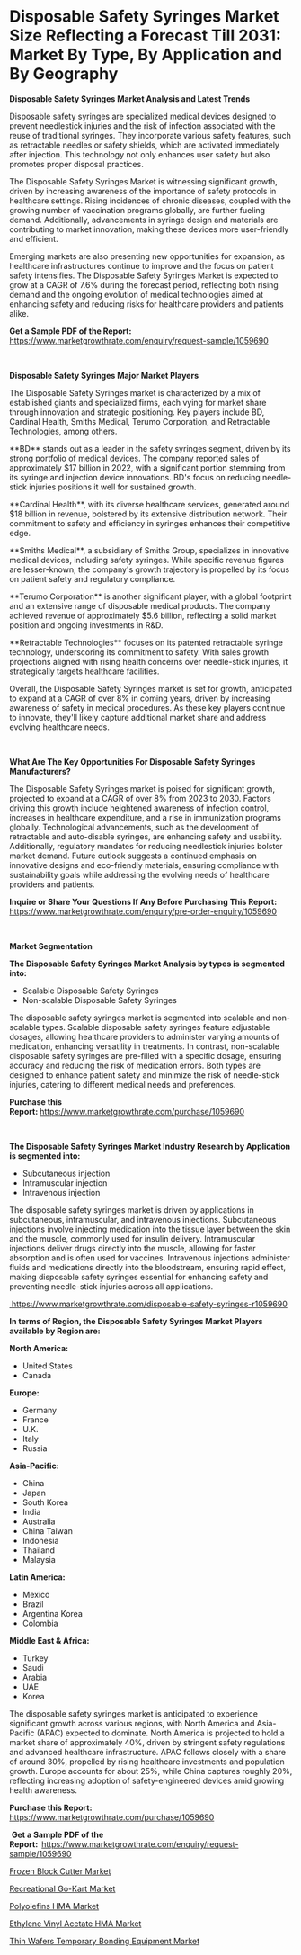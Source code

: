 <p><h1>Disposable Safety Syringes Market Size Reflecting a Forecast Till 2031: Market By Type, By Application and By Geography</h1></p><p><strong>Disposable Safety Syringes Market Analysis and Latest Trends</strong></p>
<p><p>Disposable safety syringes are specialized medical devices designed to prevent needlestick injuries and the risk of infection associated with the reuse of traditional syringes. They incorporate various safety features, such as retractable needles or safety shields, which are activated immediately after injection. This technology not only enhances user safety but also promotes proper disposal practices.</p><p>The Disposable Safety Syringes Market is witnessing significant growth, driven by increasing awareness of the importance of safety protocols in healthcare settings. Rising incidences of chronic diseases, coupled with the growing number of vaccination programs globally, are further fueling demand. Additionally, advancements in syringe design and materials are contributing to market innovation, making these devices more user-friendly and efficient.</p><p>Emerging markets are also presenting new opportunities for expansion, as healthcare infrastructures continue to improve and the focus on patient safety intensifies. The Disposable Safety Syringes Market is expected to grow at a CAGR of 7.6% during the forecast period, reflecting both rising demand and the ongoing evolution of medical technologies aimed at enhancing safety and reducing risks for healthcare providers and patients alike.</p></p>
<p><strong>Get a Sample PDF of the Report:&nbsp;</strong> <a href="https://www.marketgrowthrate.com/enquiry/request-sample/1059690">https://www.marketgrowthrate.com/enquiry/request-sample/1059690</a></p>
<p>&nbsp;</p>
<p><strong>Disposable Safety Syringes Major Market Players</strong></p>
<p><p>The Disposable Safety Syringes market is characterized by a mix of established giants and specialized firms, each vying for market share through innovation and strategic positioning. Key players include BD, Cardinal Health, Smiths Medical, Terumo Corporation, and Retractable Technologies, among others.</p><p>**BD** stands out as a leader in the safety syringes segment, driven by its strong portfolio of medical devices. The company reported sales of approximately $17 billion in 2022, with a significant portion stemming from its syringe and injection device innovations. BD's focus on reducing needle-stick injuries positions it well for sustained growth.</p><p>**Cardinal Health**, with its diverse healthcare services, generated around $18 billion in revenue, bolstered by its extensive distribution network. Their commitment to safety and efficiency in syringes enhances their competitive edge.</p><p>**Smiths Medical**, a subsidiary of Smiths Group, specializes in innovative medical devices, including safety syringes. While specific revenue figures are lesser-known, the company's growth trajectory is propelled by its focus on patient safety and regulatory compliance.</p><p>**Terumo Corporation** is another significant player, with a global footprint and an extensive range of disposable medical products. The company achieved revenue of approximately $5.6 billion, reflecting a solid market position and ongoing investments in R&D.</p><p>**Retractable Technologies** focuses on its patented retractable syringe technology, underscoring its commitment to safety. With sales growth projections aligned with rising health concerns over needle-stick injuries, it strategically targets healthcare facilities.</p><p>Overall, the Disposable Safety Syringes market is set for growth, anticipated to expand at a CAGR of over 8% in coming years, driven by increasing awareness of safety in medical procedures. As these key players continue to innovate, they'll likely capture additional market share and address evolving healthcare needs.</p></p>
<p>&nbsp;</p>
<p><strong>What Are The Key Opportunities For Disposable Safety Syringes Manufacturers?</strong></p>
<p><p>The Disposable Safety Syringes market is poised for significant growth, projected to expand at a CAGR of over 8% from 2023 to 2030. Factors driving this growth include heightened awareness of infection control, increases in healthcare expenditure, and a rise in immunization programs globally. Technological advancements, such as the development of retractable and auto-disable syringes, are enhancing safety and usability. Additionally, regulatory mandates for reducing needlestick injuries bolster market demand. Future outlook suggests a continued emphasis on innovative designs and eco-friendly materials, ensuring compliance with sustainability goals while addressing the evolving needs of healthcare providers and patients.</p></p>
<p><strong>Inquire or Share Your Questions If Any Before Purchasing This Report:</strong> <a href="https://www.marketgrowthrate.com/enquiry/pre-order-enquiry/1059690">https://www.marketgrowthrate.com/enquiry/pre-order-enquiry/1059690</a></p>
<p>&nbsp;</p>
<p><strong>Market Segmentation</strong></p>
<p><strong>The Disposable Safety Syringes Market Analysis by types is segmented into:</strong></p>
<p><ul><li>Scalable Disposable Safety Syringes</li><li>Non-scalable Disposable Safety Syringes</li></ul></p>
<p><p>The disposable safety syringes market is segmented into scalable and non-scalable types. Scalable disposable safety syringes feature adjustable dosages, allowing healthcare providers to administer varying amounts of medication, enhancing versatility in treatments. In contrast, non-scalable disposable safety syringes are pre-filled with a specific dosage, ensuring accuracy and reducing the risk of medication errors. Both types are designed to enhance patient safety and minimize the risk of needle-stick injuries, catering to different medical needs and preferences.</p></p>
<p><strong>Purchase this Report:&nbsp;</strong><a href="https://www.marketgrowthrate.com/purchase/1059690">https://www.marketgrowthrate.com/purchase/1059690</a></p>
<p>&nbsp;</p>
<p><strong>The Disposable Safety Syringes Market Industry Research by Application is segmented into:</strong></p>
<p><ul><li>Subcutaneous injection</li><li>Intramuscular injection</li><li>Intravenous injection</li></ul></p>
<p><p>The disposable safety syringes market is driven by applications in subcutaneous, intramuscular, and intravenous injections. Subcutaneous injections involve injecting medication into the tissue layer between the skin and the muscle, commonly used for insulin delivery. Intramuscular injections deliver drugs directly into the muscle, allowing for faster absorption and is often used for vaccines. Intravenous injections administer fluids and medications directly into the bloodstream, ensuring rapid effect, making disposable safety syringes essential for enhancing safety and preventing needle-stick injuries across all applications.</p></p>
<p><a href="https://www.marketgrowthrate.com/disposable-safety-syringes-r1059690">&nbsp;https://www.marketgrowthrate.com/disposable-safety-syringes-r1059690</a></p>
<p><strong>In terms of Region, the Disposable Safety Syringes Market Players available by Region are:</strong></p>
<p>
    <p> <strong> North America: </strong>
        <ul>
            <li>United States</li>
            <li>Canada</li>
        </ul>
        </p> 
    <p> <strong> Europe: </strong>
        <ul>
            <li>Germany</li>
            <li>France</li>
            <li>U.K.</li>
            <li>Italy</li>
            <li>Russia</li>
        </ul>
        </p> 
    <p> <strong> Asia-Pacific: </strong>
        <ul>
            <li>China</li>
            <li>Japan</li>
            <li>South Korea</li>
            <li>India</li>
            <li>Australia</li>
            <li>China Taiwan</li>
            <li>Indonesia</li>
            <li>Thailand</li>
            <li>Malaysia</li>
        </ul>
        </p> 
    <p> <strong> Latin America: </strong>
        <ul>
            <li>Mexico</li>
            <li>Brazil</li>
            <li>Argentina Korea</li>
            <li>Colombia</li>
        </ul>
        </p> 
    <p> <strong> Middle East & Africa: </strong>
        <ul>
            <li>Turkey</li>
            <li>Saudi</li>
            <li>Arabia</li>
            <li>UAE</li>
            <li>Korea</li>
        </ul>
    </p>
    </p>
<p><p>The disposable safety syringes market is anticipated to experience significant growth across various regions, with North America and Asia-Pacific (APAC) expected to dominate. North America is projected to hold a market share of approximately 40%, driven by stringent safety regulations and advanced healthcare infrastructure. APAC follows closely with a share of around 30%, propelled by rising healthcare investments and population growth. Europe accounts for about 25%, while China captures roughly 20%, reflecting increasing adoption of safety-engineered devices amid growing health awareness.</p></p>
<p><strong>Purchase this Report: </strong><a href="https://www.marketgrowthrate.com/purchase/1059690">https://www.marketgrowthrate.com/purchase/1059690</a></p>
<p>&nbsp;<strong>Get a Sample PDF of the Report:&nbsp;&nbsp;</strong><a href="https://www.marketgrowthrate.com/enquiry/request-sample/1059690">https://www.marketgrowthrate.com/enquiry/request-sample/1059690</a></p>
<p><strong></strong></p>
<p><p><a href="https://www.linkedin.com/pulse/exploring-frozen-block-cutter-market-dynamics-revenue-mbm4f?trackingId=7pF5FgEJTgCWZf%2FenW%2FhSg%3D%3D">Frozen Block Cutter Market</a></p><p><a href="https://issuu.com/reportprime-2/docs/recreational-go-kart-market-size-20_081daff3738ff9">Recreational Go-Kart Market</a></p><p><a href="https://medium.com/@felicidadbucar3s/how-the-polyolefins-hma-market-is-changing-from-2024-to-2031-effa0329ef02?postPublishedType=repub">Polyolefins HMA Market</a></p><p><a href="https://medium.com/@felicidadbucar3s/global-ethylene-vinyl-acetate-hma-market-share-and-growth-opportunities-and-market-size-growing-cbe84cfacc85?postPublishedType=repub">Ethylene Vinyl Acetate HMA Market</a></p><p><a href="https://github.com/AshrafKhan865/Market-Research-Report-List-1/blob/main/thin-wafers-temporary-bonding-equipment-market.md">Thin Wafers Temporary Bonding Equipment Market</a></p></p>